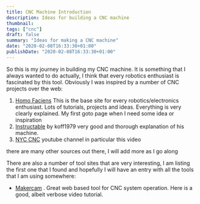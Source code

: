 ```yaml
---
title: CNC Machine Introduction
description: Ideas for building a CNC machine
thumbnail: 
tags: ["cnc"]
draft: false
summary: "Ideas for making a CNC machine"
date: "2020-02-08T16:33:30+01:00"
publishDate: "2020-02-08T16:33:30+01:00"
---
```


So this is my journey in building my CNC machine. It is something that I always wanted to do actually, I think that every robotics enthusiast is fascinated by this tool. Obviously I was inspired by a number of CNC projects over the web:

1. [Homo Faciens](https://homofaciens.de/index_en.htm) This is the base site for every robotics/electronics enthusiast. Lots of tutorials, projects and ideas. Everything is very clearly explained. My first goto page when I need some idea or inspiration
2. [Instructable](https://www.instructables.com/id/Simple-CNC-Machine/) by koff1979  very good and  thorough explanation of his machine. 
3. [NYC CNC](https://www.youtube.com/channel/UCe0IyK4ntgdPTTjsxjvyHPg) youtube channel in particular this video

there are many other sources out there, I will add more as I go along

There are also a number of tool sites that are very interesting, I am listing the first one that I found and hopefully I will have an entry with all the tools that I am using somewhere:

* [Makercam](https://www.makercam.com/) . Great web based tool for CNC system operation. Here is a good, albeit verbose video tutorial.
